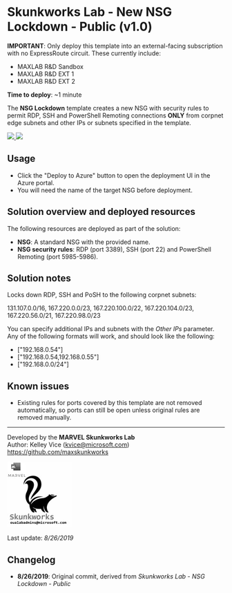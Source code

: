 ﻿# Skunkworks Lab - New NSG Lockdown - Public (v1.0)

**IMPORTANT**: Only deploy this template into an external-facing subscription with no ExpressRoute circuit. These currently include:

+ MAXLAB R&D Sandbox
+ MAXLAB R&D EXT 1
+ MAXLAB R&D EXT 2

**Time to deploy**: ~1 minute

The **NSG Lockdown** template creates a new NSG with security rules to permit RDP, SSH and PowerShell Remoting connections **ONLY** from corpnet edge subnets and other IPs or subnets specified in the template.

<a href="https://portal.azure.com/#create/Microsoft.Template/uri/https%3A%2F%2Fraw.githubusercontent.com%2Foualabadmins%2Flab_deploy%2Fmaster%2Fnsg-lockdown%2Fazuredeploy.json" target="_blank">
<img src="http://azuredeploy.net/deploybutton.png"/>
</a>
<a href="http://armviz.io/#/?load=https%3A%2F%2Fraw.githubusercontent.com%2Foualabadmins%2Flab_deploy%2Fmaster%2Fnsg-lockdown%2Fazuredeploy.json" target="_blank">
<img src="http://armviz.io/visualizebutton.png"/>
</a>

## Usage

+ Click the "Deploy to Azure" button to open the deployment UI in the Azure portal.
+ You will need the name of the target NSG before deployment.

## Solution overview and deployed resources

The following resources are deployed as part of the solution:

+ **NSG**: A standard NSG with the provided name.
+ **NSG security rules**: RDP (port 3389), SSH (port 22) and PowerShell Remoting (port 5985-5986).

## Solution notes

Locks down RDP, SSH and PoSH to the following corpnet subnets:

131.107.0.0/16, 167.220.0.0/23, 167.220.100.0/22, 167.220.104.0/23, 167.220.56.0/21, 167.220.98.0/23

You can specify additional IPs and subnets with the _Other IPs_ parameter. Any of the following formats will work, and should look like the following:

+ ["192.168.0.54"]
+ ["192.168.0.54,192.168.0.55"]
+ ["192.168.0.0/24"]

## Known issues

+ Existing rules for ports covered by this template are not removed automatically, so ports can still be open unless original rules are removed manually.

___
Developed by the **MARVEL Skunkworks Lab**  
Author: Kelley Vice (kvice@microsoft.com)  
https://github.com/maxskunkworks

![alt text](../common/images/maxskunkworkslogo-small.jpg "MARVEL Skunkworks")

Last update: _8/26/2019_

## Changelog

+ **8/26/2019**: Original commit, derived from _Skunkworks Lab - NSG Lockdown - Public_
